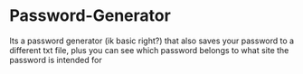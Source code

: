 # Password-Generator
Its a password generator (ik basic right?) that also saves your password to a different txt file, plus you can see which password belongs to what site the password is intended for
